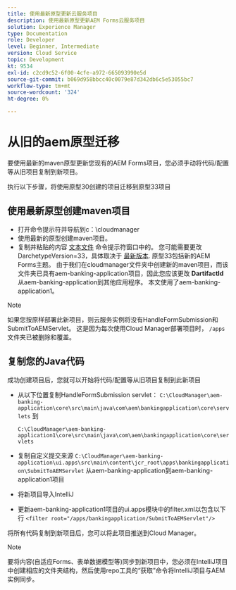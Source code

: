 ```yaml
---
title: 使用最新原型更新云服务项目
description: 使用最新原型更新AEM Forms云服务项目
solution: Experience Manager
type: Documentation
role: Developer
level: Beginner, Intermediate
version: Cloud Service
topic: Development
kt: 9534
exl-id: c2cd9c52-6f00-4cfe-a972-665093990e5d
source-git-commit: b069d958bbcc40c0079e87d342db6c5e53055bc7
workflow-type: tm+mt
source-wordcount: '324'
ht-degree: 0%

---
```


# 从旧的aem原型迁移

要使用最新的maven原型更新您现有的AEM Forms项目，您必须手动将代码/配置等从旧项目复制到新项目。

执行以下步骤，将使用原型30创建的项目迁移到原型33项目

## 使用最新原型创建maven项目

* 打开命令提示符并导航到c：\cloudmanager
* 使用最新的原型创建maven项目。
* 复制并粘贴的内容 [文本文件](assets/creating-maven-project.txt) 命令提示符窗口中的。 您可能需要更改DarchetypeVersion=33，具体取决于 [最新版本](https://github.com/adobe/aem-project-archetype/releases). 原型33包括新的AEM Forms主题。
由于我们在cloudmanager文件夹中创建新的maven项目，而该文件夹已具有aem-banking-application项目，因此您应该更改 **DartifactId** 从aem-banking-application到其他应用程序。 本文使用了aem-banking-application1。

>[!NOTE]
>
>如果您按原样部署此新项目，则云服务实例将没有HandleFormSubmission和SubmitToAEMServlet。 这是因为每次使用Cloud Manager部署项目时， `/apps` 文件夹已被删除和覆盖。

## 复制您的Java代码

成功创建项目后，您就可以开始将代码/配置等从旧项目复制到此新项目

* 从以下位置复制HandleFormSubmission servlet： ```C:\CloudManager\aem-banking-application\core\src\main\java\com\aem\bankingapplication\core\servlets```
到

   ```C:\CloudManager\aem-banking-application1\core\src\main\java\com\aem\bankingapplication\core\servlets```

* 复制自定义提交来源
   ```C:\CloudManager\aem-banking-application\ui.apps\src\main\content\jcr_root\apps\bankingapplication\SubmitToAEMServlet``` 从aem-banking-application到aem-banking-application1项目

* 将新项目导入IntelliJ

* 更新aem-banking-application1项目的ui.apps模块中的filter.xml以包含以下行
   ```<filter root="/apps/bankingapplication/SubmitToAEMServlet"/>```

将所有代码复制到新项目后，您可以将此项目推送到Cloud Manager。

>[!NOTE]
>
>要将内容(自适应Forms、表单数据模型等)同步到新项目中，您必须在IntelliJ项目中创建相应的文件夹结构，然后使用repo工具的“获取”命令将IntelliJ项目与AEM实例同步。
